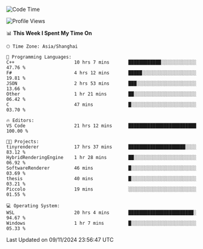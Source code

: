 <!--START_SECTION:waka-->
![Code Time](http://img.shields.io/badge/Code%20Time-2%2C128%20hrs%2049%20mins-blue)

![Profile Views](http://img.shields.io/badge/Profile%20Views-0-blue)

📊 **This Week I Spent My Time On** 

```text
🕑︎ Time Zone: Asia/Shanghai

💬 Programming Languages: 
C++                      10 hrs 7 mins       ████████████░░░░░░░░░░░░░   47.76 % 
F#                       4 hrs 12 mins       █████░░░░░░░░░░░░░░░░░░░░   19.81 % 
JSON                     2 hrs 53 mins       ███░░░░░░░░░░░░░░░░░░░░░░   13.66 % 
Other                    1 hr 21 mins        ██░░░░░░░░░░░░░░░░░░░░░░░   06.42 % 
C                        47 mins             █░░░░░░░░░░░░░░░░░░░░░░░░   03.70 % 

🔥 Editors: 
VS Code                  21 hrs 12 mins      █████████████████████████   100.00 % 

🐱‍💻 Projects: 
tinyrenderer             17 hrs 37 mins      █████████████████████░░░░   83.12 % 
HybridRenderingEngine    1 hr 28 mins        ██░░░░░░░░░░░░░░░░░░░░░░░   06.92 % 
SoftwareRenderer         46 mins             █░░░░░░░░░░░░░░░░░░░░░░░░   03.69 % 
thesis                   40 mins             █░░░░░░░░░░░░░░░░░░░░░░░░   03.21 % 
Piccolo                  19 mins             ░░░░░░░░░░░░░░░░░░░░░░░░░   01.55 % 

💻 Operating System: 
WSL                      20 hrs 4 mins       ████████████████████████░   94.67 % 
Windows                  1 hr 7 mins         █░░░░░░░░░░░░░░░░░░░░░░░░   05.33 % 
```


 Last Updated on 09/11/2024 23:56:47 UTC
<!--END_SECTION:waka-->